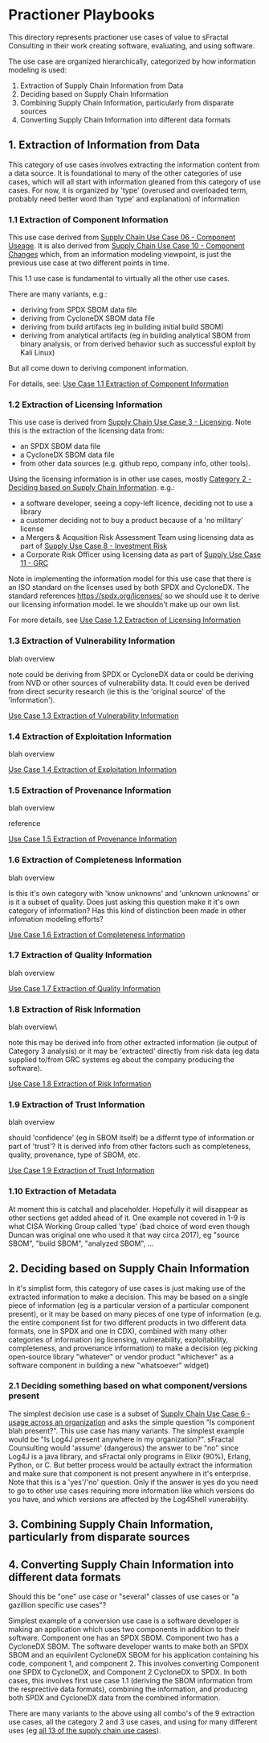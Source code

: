 # Practioner Playbooks

This directory represents practioner use cases of value to sFractal Consulting
in their work creating software, evaluating, and using software.

The use case are organized hierarchically, categorized by how information modeling is used:
1. Extraction of Supply Chain Information from Data
2. Deciding based on Supply Chain Information
3. Combining Supply Chain Information, particularly from disparate sources
4. Converting Supply Chain Information into different data formats 

## 1. Extraction of Information from Data
This category of use cases involves extracting the information content from a data source.
It is foundational to many of the other categories of use cases, which will all start with information
gleaned from this category of use cases. 
For now, it is organized by 'type' (overused and overloaded term, probably need better word than 'type' and explanation)
of information

### 1.1 Extraction of Component Information
This use case derived from
[Supply Chain Use Case 06 - Component Useage](../../SupplyChain/uc06_component_useage.md).
It is also derived from
[Supply Chain Use Case 10 - Component Changes](../../SupplyChain/uc10_component_changes.md)
which, from an information modeling viewpoint, is just the previous use case at two different points in time.

This 1.1 use case is fundamental to virtually all the other use cases.

There are many variants, e.g.:
- deriving from SPDX SBOM data file
- deriving from CycloneDX SBOM data file
- deriving from build artifacts (eg in building initial build SBOM)
- deriving from analytical artifacts (eg in building analytical SBOM from binary analysis, or from derived behavior such as successful exploit by Kali Linux)

But all come down to deriving component information.

For details, see:
[Use Case 1.1 Extraction of Component Information](./uc01.01-extract_component.md)

### 1.2 Extraction of Licensing Information
This use case is derived from 
[Supply Chain Use Case 3 - Licensing](../../SupplyChain/uc03_licensing.md).
Note this is the extraction of the licensing data from:
- an SPDX SBOM data file
- a CycloneDX SBOM data file
- from other data sources (e.g. github repo, company info, other tools).

Using the licensing information is in other use cases, mostly 
[Category 2 - Deciding based on Supply Chain Information](README.md#2-deciding-based-on-supply-chain-information). e.g.:
- a software developer, seeing a copy-left licence, deciding not to use a library 
- a customer deciding not to buy a product because of a 'no military' license 
- a Mergers & Acqusition Risk Assessment Team using licensing data as part of [Supply Use Case 8 - Investment Risk](../../SupplyChain/uc08_investment_risk.md) 
- a Corporate Risk Officer using licensing data as part of [Supply Use Case 11 - GRC](../../SupplyChain/uc11_grc.md)

Note in implementing the information model for this use case that there is an ISO standard on the licenses
used by both SPDX and CycloneDX. 
The standard references 
https://spdx.org/licenses/ so we should use it to derive our licensing information model.
Ie we shouldn't make up our own list.

For more details, see
[Use Case 1.2 Extraction of Licensing Information](./uc01.02-extract_licensing.md)

### 1.3 Extraction of Vulnerability Information
blah overview

note could be deriving from SPDX or CycloneDX data or could be deriving from NVD or other sources of vulnerability data.
It could even be derived from direct security research (ie this is the 'original source' of the 'information').

[Use Case 1.3 Extraction of Vulnerability Information](./uc01.03-extract_vulnerability.md)

### 1.4 Extraction of Exploitation Information
blah overview

[Use Case 1.4 Extraction of Exploitation Information](./uc01.04-extract_exploitation.md)


### 1.5 Extraction of Provenance Information
blah overview

reference

[Use Case 1.5 Extraction of Provenance Information](./uc01.05-extract_provenance.md)


### 1.6 Extraction of Completeness Information
blah overview

Is this it's own category with 'know unknowns' and 'unknown unknowns' or is it a subset of quality.
Does just asking this question make it it's own category of information?
Has this kind of distinction been made in other infomation modeling efforts?

[Use Case 1.6 Extraction of Completeness Information](./uc01.06-extract_completeness.md)


### 1.7 Extraction of Quality Information
blah overview

[Use Case 1.7 Extraction of Quality Information](./uc01.07-extract_quality.md)


### 1.8 Extraction of Risk Information
blah overview\

note this may be derived info from other extracted information (ie output of Category 3 analysis)
or it may be 'extracted' directly from risk data (eg data supplied to/from GRC systems eg about the company producing the software).

[Use Case 1.8 Extraction of Risk Information](./uc01.08-extract_risk.md)


### 1.9 Extraction of Trust Information
blah overview

should 'confidence' (eg in SBOM itself) be a differnt type of information or part of 'trust'?
It is derived info from other factors such as completeness, quality, provenance, type of SBOM, etc.

[Use Case 1.9 Extraction of Trust Information](./uc01.09-extract_trust.md)

### 1.10 Extraction of Metadata
At moment this is catchall and placeholder. 
Hopefully it will disappear as other sections get added ahead of it.
One example not covered in 1-9 is what CISA Working Group called 'type' (bad choice of word even though Duncan was original one who used it that way circa 2017),
eg "source SBOM", "build SBOM", "analyzed SBOM", ...


## 2. Deciding based on Supply Chain Information
In it's simplist form, this category of use cases is just making use
of the extracted information to make a decision.
This may be based on a single piece of information 
(eg is a particular version of a particular component present),
or it may be based on many pieces of one type of information 
(e.g. the entire component list for two different products in two different data formats, 
one in SPDX and one in CDX),
combined with many other categories of information 
(eg licensing, vulnerability, exploitability, completeness, and provenance information)
to make a decision 
(eg picking open-source library "whatever" 
or vendor product "whichever" 
as a software component in building
a new "whatsoever" widget)

### 2.1 Deciding something based on what component/versions present 
The simplest decision use case is a subset of 
[Supply Chain Use Case 6 - usage across an organization](../../SupplyChain/uc06_component_useage.md)
and asks the simple question "Is component blah present?".
This use case has many variants. 
The simplest example would be "Is Log4J present anywhere in my organization?".
sFractal Counsulting would 'assume' (dangerous) the answer to be "no" 
since Log4J is a java library,
and sFractal only programs in Elixir (90%), Erlang, Python, or C.
But better process would be actaully extract the information and make sure that component is not present
anywhere in it's enterprise.
Note that this is a 'yes'/'no' question. 
Only if the answer is yes do you need to go to other use cases
requiring more information like which versions do you have, and which versions are affected by
the Log4Shell vunerability.


## 3. Combining Supply Chain Information, particularly from disparate sources


## 4. Converting Supply Chain Information into different data formats

Should this be "one" use case or "several" classes of use cases or "a gazillion specific use cases"?

Simplest example of a conversion use case is a software developer is making an application which 
uses two components in addition to their software. Component one has an SPDX SBOM. 
Component two has a CycloneDX SBOM.
The software developer wants to make both an SPDX SBOM and an equivilent CycloneDX SBOM
for his application containing his code, component 1, and component 2.
This involves converting Component one SPDX to CycloneDX, and Component 2 CycloneDX to SPDX.
In both cases, this involves first use case 1.1 (deriving the SBOM information from the resprective data formats),
combining the information, and producing both SPDX and CycloneDX data from the combined information.

There are many variants to the above using all combo's of the 9 extraction use cases, all the category 2 and 3 use cases,
and using for many different uses (eg [all 13 of the supply chain use cases](../../SupplyChain/)).
